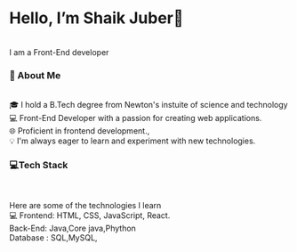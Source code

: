 <h1> Hello, I’m Shaik Juber👋</h1><br>
I am a Front-End developer
<h3>💫 About Me</h3><br>
🎓 I hold a B.Tech degree from Newton's instuite of science and technology<br>
💻 Front-End  Developer with a passion for creating web applications.<br>
🌐 Proficient in frontend development.,<br>
💡 I'm always eager to learn and experiment with new technologies.<br><div>
<h3>💻Tech Stack</h3><br>
  
Here are some of the technologies I learn<br>
💻 Frontend: HTML, CSS, JavaScript, React.<br>
    Back-End: Java,Core java,Phython<br>
    Database : SQL,MySQL,





<!---
Shaik-Juber/Shaik-Juber is a ✨ special ✨ repository because its `README.md` (this file) appears on your GitHub profile.
You can click the Preview link to take a look at your changes.
--->
